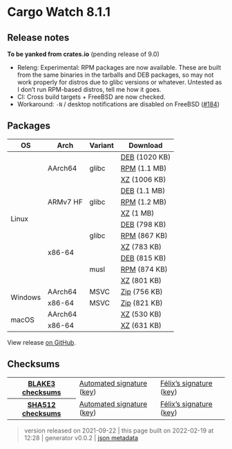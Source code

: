# Cargo Watch 8.1.1

## Release notes

<p dir="auto"><strong>To be yanked from crates.io</strong> (pending release of 9.0)</p>
<ul dir="auto">
<li>Releng: Experimental: RPM packages are now available. These are built from the same binaries in the tarballs and DEB packages, so may not work properly for distros due to glibc versions or whatever. Untested as I don’t run RPM-based distros, tell me how it goes.</li>
<li>CI: Cross build targets + FreeBSD are now checked.</li>
<li>Workaround: <code>-N</code> / desktop notifications are disabled on FreeBSD (<a class="issue-link js-issue-link" data-error-text="Failed to load title" data-id="1002122621" data-permission-text="Title is private" data-url="https://github.com/watchexec/cargo-watch/issues/184" data-hovercard-type="issue" data-hovercard-url="/watchexec/cargo-watch/issues/184/hovercard" href="https://github.com/watchexec/cargo-watch/issues/184">#184</a>)</li>
</ul>

## Packages

<table class="downloads">
<thead>
<tr>
<th>OS</th>
<th>Arch</th>
<th>Variant</th>
<th>Download</th>

</tr>
</thead>
<tbody>
<tr>
						<td rowspan="12">Linux</td>
						
<td rowspan="3">AArch64</td>
            
						
<td rowspan="3">glibc</td>
            
<td><a class="download" href="https://github.com/watchexec/cargo-watch/releases/download/v8.1.1/cargo-watch-v8.1.1-aarch64-unknown-linux-gnu.deb">DEB</a> (1020 KB)</td>
						
</tr>
					
<tr>
						
						
						
<td><a class="download" href="https://github.com/watchexec/cargo-watch/releases/download/v8.1.1/cargo-watch-v8.1.1-aarch64-unknown-linux-gnu.rpm">RPM</a> (1.1 MB)</td>
						
</tr>
					
<tr>
						
						
						
<td><a class="download" href="https://github.com/watchexec/cargo-watch/releases/download/v8.1.1/cargo-watch-v8.1.1-aarch64-unknown-linux-gnu.tar.xz">XZ</a> (1006 KB)</td>
						
</tr>
					
<tr>
						
						
<td rowspan="3">ARMv7 HF</td>
            
						
<td rowspan="3">glibc</td>
            
<td><a class="download" href="https://github.com/watchexec/cargo-watch/releases/download/v8.1.1/cargo-watch-v8.1.1-armv7-unknown-linux-gnueabihf.deb">DEB</a> (1.1 MB)</td>
						
</tr>
					
<tr>
						
						
						
<td><a class="download" href="https://github.com/watchexec/cargo-watch/releases/download/v8.1.1/cargo-watch-v8.1.1-armv7-unknown-linux-gnueabihf.rpm">RPM</a> (1.2 MB)</td>
						
</tr>
					
<tr>
						
						
						
<td><a class="download" href="https://github.com/watchexec/cargo-watch/releases/download/v8.1.1/cargo-watch-v8.1.1-armv7-unknown-linux-gnueabihf.tar.xz">XZ</a> (1 MB)</td>
						
</tr>
					
<tr>
						
						
<td rowspan="6">x86-64</td>
            
						
<td rowspan="3">glibc</td>
            
<td><a class="download" href="https://github.com/watchexec/cargo-watch/releases/download/v8.1.1/cargo-watch-v8.1.1-x86_64-unknown-linux-gnu.deb">DEB</a> (798 KB)</td>
						
</tr>
					
<tr>
						
						
						
<td><a class="download" href="https://github.com/watchexec/cargo-watch/releases/download/v8.1.1/cargo-watch-v8.1.1-x86_64-unknown-linux-gnu.rpm">RPM</a> (867 KB)</td>
						
</tr>
					
<tr>
						
						
						
<td><a class="download" href="https://github.com/watchexec/cargo-watch/releases/download/v8.1.1/cargo-watch-v8.1.1-x86_64-unknown-linux-gnu.tar.xz">XZ</a> (783 KB)</td>
						
</tr>
					
<tr>
						
						
						
<td rowspan="3">musl</td>
            
<td><a class="download" href="https://github.com/watchexec/cargo-watch/releases/download/v8.1.1/cargo-watch-v8.1.1-x86_64-unknown-linux-musl.deb">DEB</a> (815 KB)</td>
						
</tr>
					
<tr>
						
						
						
<td><a class="download" href="https://github.com/watchexec/cargo-watch/releases/download/v8.1.1/cargo-watch-v8.1.1-x86_64-unknown-linux-musl.rpm">RPM</a> (874 KB)</td>
						
</tr>
					
<tr>
						
						
						
<td><a class="download" href="https://github.com/watchexec/cargo-watch/releases/download/v8.1.1/cargo-watch-v8.1.1-x86_64-unknown-linux-musl.tar.xz">XZ</a> (801 KB)</td>
						
</tr>
					
<tr>
						<td rowspan="2">Windows</td>
						
<td rowspan="1">AArch64</td>
            
						
<td rowspan="1">MSVC</td>
            
<td><a class="download" href="https://github.com/watchexec/cargo-watch/releases/download/v8.1.1/cargo-watch-v8.1.1-aarch64-pc-windows-msvc.zip">Zip</a> (756 KB)</td>
						
</tr>
					
<tr>
						
						
<td rowspan="1">x86-64</td>
            
						
<td rowspan="1">MSVC</td>
            
<td><a class="download" href="https://github.com/watchexec/cargo-watch/releases/download/v8.1.1/cargo-watch-v8.1.1-x86_64-pc-windows-msvc.zip">Zip</a> (821 KB)</td>
						
</tr>
					
<tr>
						<td rowspan="2">macOS</td>
						
<td rowspan="1">AArch64</td>
            
						
<td rowspan="1"></td>
            
<td><a class="download" href="https://github.com/watchexec/cargo-watch/releases/download/v8.1.1/cargo-watch-v8.1.1-aarch64-apple-darwin.tar.xz">XZ</a> (530 KB)</td>
						
</tr>
					
<tr>
						
						
<td rowspan="1">x86-64</td>
            
						
<td rowspan="1"></td>
            
<td><a class="download" href="https://github.com/watchexec/cargo-watch/releases/download/v8.1.1/cargo-watch-v8.1.1-x86_64-apple-darwin.tar.xz">XZ</a> (631 KB)</td>
						
</tr>
					</tbody>
</table>


View release [on GitHub](https://github.com/watchexec/cargo-watch/releases/v8.1.1).

## Checksums

<table class="signatures">
	
<tr>
<th><a href="https://github.com/watchexec/cargo-watch/releases/download/v8.1.1/B3SUMS">BLAKE3 checksums</a></th>
		
<td>
<a href="https://github.com/watchexec/cargo-watch/releases/download/v8.1.1/B3SUMS.auto.minisig">Automated signature</a>
(<a href="https://raw.githubusercontent.com/watchexec/cargo-watch/v8.1.1/.github/workflows/release.pub">key</a>)
</td>
		
<td>
<a href="https://github.com/watchexec/cargo-watch/releases/download/v8.1.1/B3SUMS.passcod.minisig">Félix’s signature</a>
(<a href="https://passcod.name/keys/software.pub">key</a>)
</td>
		
</tr>
	
<tr>
<th><a href="https://github.com/watchexec/cargo-watch/releases/download/v8.1.1/SHA512SUMS">SHA512 checksums</a></th>
		
<td>
<a href="https://github.com/watchexec/cargo-watch/releases/download/v8.1.1/SHA512SUMS.auto.minisig">Automated signature</a>
(<a href="https://raw.githubusercontent.com/watchexec/cargo-watch/v8.1.1/.github/workflows/release.pub">key</a>)
</td>
		
<td>
<a href="https://github.com/watchexec/cargo-watch/releases/download/v8.1.1/SHA512SUMS.passcod.minisig">Félix’s signature</a>
(<a href="https://passcod.name/keys/software.pub">key</a>)
</td>
		
</tr>
	
</table>




>	 version released on 2021-09-22
>	|
>	this page built on 2022-02-19 at 12:28
>	| generator v0.0.2
>	| [json metadata](meta.json)

